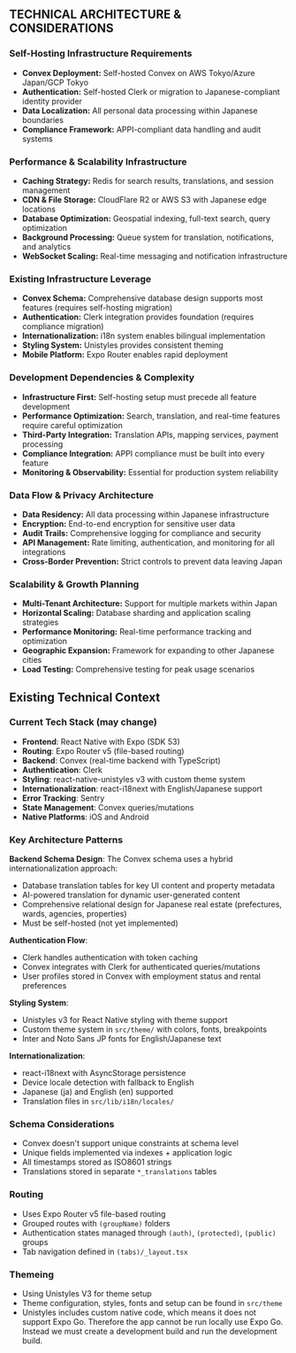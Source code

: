 ## TECHNICAL ARCHITECTURE & CONSIDERATIONS

### Self-Hosting Infrastructure Requirements
- **Convex Deployment:** Self-hosted Convex on AWS Tokyo/Azure Japan/GCP Tokyo
- **Authentication:** Self-hosted Clerk or migration to Japanese-compliant identity provider
- **Data Localization:** All personal data processing within Japanese boundaries
- **Compliance Framework:** APPI-compliant data handling and audit systems

### Performance & Scalability Infrastructure
- **Caching Strategy:** Redis for search results, translations, and session management
- **CDN & File Storage:** CloudFlare R2 or AWS S3 with Japanese edge locations
- **Database Optimization:** Geospatial indexing, full-text search, query optimization
- **Background Processing:** Queue system for translation, notifications, and analytics
- **WebSocket Scaling:** Real-time messaging and notification infrastructure

### Existing Infrastructure Leverage
- **Convex Schema:** Comprehensive database design supports most features (requires self-hosting migration)
- **Authentication:** Clerk integration provides foundation (requires compliance migration)
- **Internationalization:** i18n system enables bilingual implementation
- **Styling System:** Unistyles provides consistent theming
- **Mobile Platform:** Expo Router enables rapid deployment

### Development Dependencies & Complexity
- **Infrastructure First:** Self-hosting setup must precede all feature development
- **Performance Optimization:** Search, translation, and real-time features require careful optimization
- **Third-Party Integration:** Translation APIs, mapping services, payment processing
- **Compliance Integration:** APPI compliance must be built into every feature
- **Monitoring & Observability:** Essential for production system reliability

### Data Flow & Privacy Architecture
- **Data Residency:** All data processing within Japanese infrastructure
- **Encryption:** End-to-end encryption for sensitive user data
- **Audit Trails:** Comprehensive logging for compliance and security
- **API Management:** Rate limiting, authentication, and monitoring for all integrations
- **Cross-Border Prevention:** Strict controls to prevent data leaving Japan

### Scalability & Growth Planning
- **Multi-Tenant Architecture:** Support for multiple markets within Japan
- **Horizontal Scaling:** Database sharding and application scaling strategies
- **Performance Monitoring:** Real-time performance tracking and optimization
- **Geographic Expansion:** Framework for expanding to other Japanese cities
- **Load Testing:** Comprehensive testing for peak usage scenarios

## Existing Technical Context

### Current Tech Stack (may change)
- **Frontend**: React Native with Expo (SDK 53)
- **Routing**: Expo Router v5 (file-based routing)
- **Backend**: Convex (real-time backend with TypeScript)
- **Authentication**: Clerk
- **Styling**: react-native-unistyles v3 with custom theme system
- **Internationalization**: react-i18next with English/Japanese support
- **Error Tracking**: Sentry
- **State Management**: Convex queries/mutations
- **Native Platforms**: iOS and Android

### Key Architecture Patterns

**Backend Schema Design**:
The Convex schema uses a hybrid internationalization approach:
- Database translation tables for key UI content and property metadata
- AI-powered translation for dynamic user-generated content
- Comprehensive relational design for Japanese real estate (prefectures, wards, agencies, properties)
- Must be self-hosted (not yet implemented)

**Authentication Flow**:
- Clerk handles authentication with token caching
- Convex integrates with Clerk for authenticated queries/mutations
- User profiles stored in Convex with employment status and rental preferences

**Styling System**:
- Unistyles v3 for React Native styling with theme support
- Custom theme system in `src/theme/` with colors, fonts, breakpoints
- Inter and Noto Sans JP fonts for English/Japanese text

**Internationalization**:
- react-i18next with AsyncStorage persistence
- Device locale detection with fallback to English
- Japanese (ja) and English (en) supported
- Translation files in `src/lib/i18n/locales/`

### Schema Considerations
- Convex doesn't support unique constraints at schema level
- Unique fields implemented via indexes + application logic
- All timestamps stored as ISO8601 strings
- Translations stored in separate `*_translations` tables

### Routing
- Uses Expo Router v5 file-based routing
- Grouped routes with `(groupName)` folders
- Authentication states managed through `(auth)`, `(protected)`, `(public)` groups
- Tab navigation defined in `(tabs)/_layout.tsx`

### Themeing
- Using Unistyles V3 for theme setup
- Theme configuration, styles, fonts and setup can be found in `src/theme`
- Unistyles includes custom native code, which means it does not support Expo Go. Therefore the app cannot be run locally use Expo Go. Instead we must create a development build and run the development build.